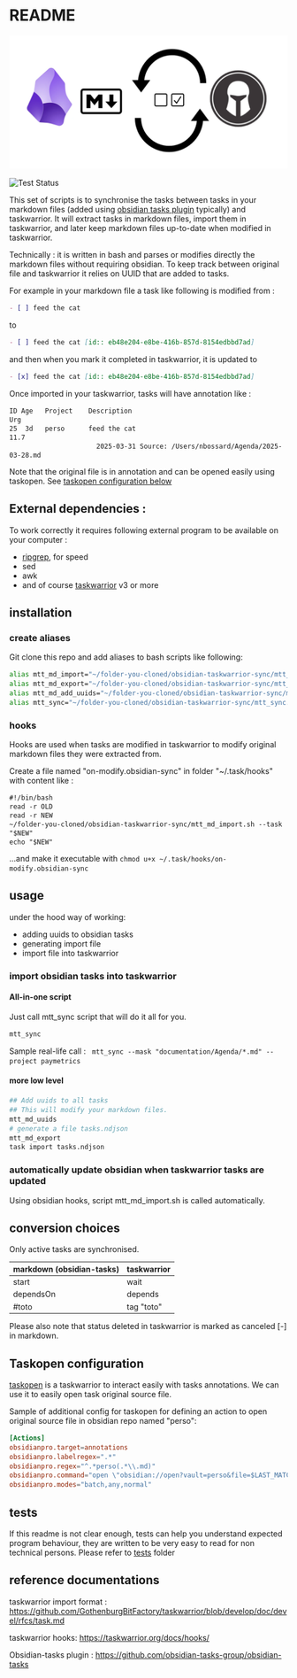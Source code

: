 # README

![](images/welcome_image.webp)

![Test Status](https://github.com/nbossard/obsidian-taskwarrior-sync/actions/workflows/tests.yml/badge.svg)

This set of scripts is to synchronise the tasks between tasks in your markdown files (added using [obsidian tasks plugin](https://github.com/obsidian-tasks-group/obsidian-tasks) typically) and taskwarrior.
It will extract tasks in markdown files, import them in taskwarrior, and later keep markdown files up-to-date when modified in taskwarrior.

Technically : it is written in bash and parses or modifies directly the markdown files without requiring obsidian. To keep track between original file and taskwarrior it relies on UUID that are added to tasks.

For example in your markdown file a task like following is modified from :
```markdown
- [ ] feed the cat
```
to

```markdown
- [ ] feed the cat [id:: eb48e204-e8be-416b-857d-8154edbbd7ad]
```

and then when you mark it completed in taskwarrior, it is updated to

```markdown
- [x] feed the cat [id:: eb48e204-e8be-416b-857d-8154edbbd7ad]
```

Once imported in your taskwarrior, tasks will have annotation like :

```text
ID Age   Project    Description                                                                                                                                        Urg
25  3d   perso      feed the cat                                                                                                        11.7
                      2025-03-31 Source: /Users/nbossard/Agenda/2025-03-28.md
```

Note that the original file is in annotation and can be opened easily using taskopen. See [taskopen configuration below](#taskopen-configuration)

## External dependencies :

To work correctly it requires following external program to be available on your computer :

- [ripgrep](https://github.com/BurntSushi/ripgrep), for speed
- sed
- awk
- and of course [taskwarrior](https://taskwarrior.org/) v3 or more

## installation

### create aliases

Git clone this repo and add aliases to bash scripts like following:

```bash
alias mtt_md_import="~/folder-you-cloned/obsidian-taskwarrior-sync/mtt_md_import.sh"
alias mtt_md_export="~/folder-you-cloned/obsidian-taskwarrior-sync/mtt_md_export.sh"
alias mtt_md_add_uuids="~/folder-you-cloned/obsidian-taskwarrior-sync/mtt_md_add_uuids.sh"
alias mtt_sync="~/folder-you-cloned/obsidian-taskwarrior-sync/mtt_sync.sh"
```

### hooks

Hooks are used when tasks are modified in taskwarrior to modify original markdown files they were extracted from.

Create a file named "on-modify.obsidian-sync" in folder "~/.task/hooks" with content like :
```
#!/bin/bash
read -r OLD
read -r NEW
~/folder-you-cloned/obsidian-taskwarrior-sync/mtt_md_import.sh --task "$NEW"
echo "$NEW"
```

...and make it executable with `chmod u+x ~/.task/hooks/on-modify.obsidian-sync`

## usage

under the hood way of working:

- adding uuids to obsidian tasks
- generating import file
- import file into taskwarrior

### import obsidian tasks into taskwarrior

#### All-in-one script

Just call mtt_sync script that will do it all for you.

```bash
mtt_sync
```

Sample real-life call : ` mtt_sync --mask "documentation/Agenda/*.md" --project paymetrics`

#### more low level

```bash
## Add uuids to all tasks
## This will modify your markdown files.
mtt_md_uuids
# generate a file tasks.ndjson
mtt_md_export
task import tasks.ndjson
```

### automatically update obsidian when taskwarrior tasks are updated

Using obsidian hooks, script mtt_md_import.sh is called automatically.

## conversion choices

Only active tasks are synchronised.

| markdown (obsidian-tasks)| taskwarrior |
| ------------- | ----------- |
| start         | wait        |
| dependsOn     | depends     |
| #toto         | tag "toto"  |

Please also note that status deleted in taskwarrior is marked as canceled [-] in markdown.

## Taskopen configuration

[taskopen](https://github.com/jschlatow/taskopen) is a taskwarrior to interact easily with tasks annotations.
We can use it to easily open task original source file.

Sample of additional config for taskopen for defining an action to open original source file in obsidian repo named "perso":

```rc
[Actions]
obsidianpro.target=annotations
obsidianpro.labelregex=".*"
obsidianpro.regex="^.*perso(.*\\.md)"
obsidianpro.command="open \"obsidian://open?vault=perso&file=$LAST_MATCH\""
obsidianpro.modes="batch,any,normal"
```

## tests

If this readme is not clear enough, tests can help you understand expected program behaviour, they are written to be very easy to read for non technical persons.
Please refer to [tests](./tests/README.md) folder

## reference documentations

taskwarrior import format : <https://github.com/GothenburgBitFactory/taskwarrior/blob/develop/doc/devel/rfcs/task.md>

taskwarrior hooks: <https://taskwarrior.org/docs/hooks/>

Obsidian-tasks plugin : <https://github.com/obsidian-tasks-group/obsidian-tasks>
